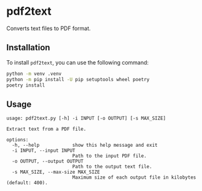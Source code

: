 # pdf2text

Converts text files to PDF format.

## Installation

To install `pdf2text`, you can use the following command:

```bash
python -m venv .venv
python -m pip install -U pip setuptools wheel poetry
poetry install
```

## Usage

```
usage: pdf2text.py [-h] -i INPUT [-o OUTPUT] [-s MAX_SIZE]

Extract text from a PDF file.

options:
  -h, --help            show this help message and exit
  -i INPUT, --input INPUT
                        Path to the input PDF file.
  -o OUTPUT, --output OUTPUT
                        Path to the output text file.
  -s MAX_SIZE, --max-size MAX_SIZE
                        Maximum size of each output file in kilobytes (default: 400).
```